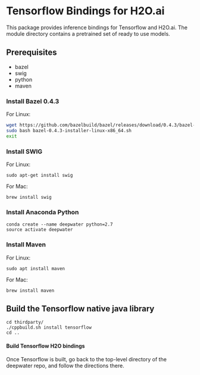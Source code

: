 # Tensorflow Bindings for H2O.ai

This package provides inference bindings for Tensorflow and H2O.ai.
The module directory contains a pretrained set of ready to use models. 


## Prerequisites

  - bazel
  - swig
  - python
  - maven

### Install Bazel 0.4.3
For Linux:

```bash
wget https://github.com/bazelbuild/bazel/releases/download/0.4.3/bazel-0.4.3-installer-linux-x86_64.sh
sudo bash bazel-0.4.3-installer-linux-x86_64.sh
exit
```

### Install SWIG
For Linux:
```
sudo apt-get install swig
```

For Mac:
```
brew install swig
```

### Install Anaconda Python

```
conda create --name deepwater python=2.7
source activate deepwater
```


### Install Maven
For Linux:
```
sudo apt install maven
```

For Mac:
```
brew install maven
```

## Build the Tensorflow native java library
```
cd thirdparty/
./cppbuild.sh install tensorflow
cd ..
```

#### Build Tensorflow H2O bindings
Once Tensorflow is built, go back to the top-level directory of the deepwater repo, and follow the directions there.
